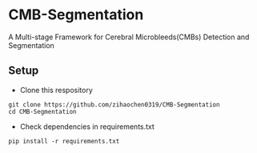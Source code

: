 # CMB-Segmentation
A Multi-stage Framework for Cerebral Microbleeds(CMBs) Detection and Segmentation


## Setup
* Clone this respository
```
git clone https://github.com/zihaochen0319/CMB-Segmentation
cd CMB-Segmentation
```
* Check dependencies in requirements.txt
```
pip install -r requirements.txt
```
